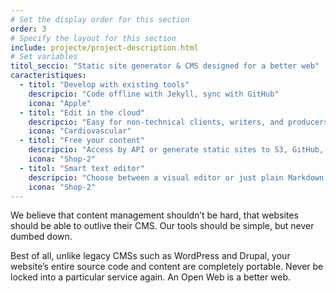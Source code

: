 ```yaml
---
# Set the display order for this section
order: 3
# Specify the layout for this section
include: projecte/project-description.html
# Set variables
titol_seccio: "Static site generator & CMS designed for a better web"
caracteristiques:
  - titol: "Develop with existing tools"
    descripcio: "Code offline with Jekyll, sync with GitHub"
    icona: "Apple"
  - titol: "Edit in the cloud"
    descripcio: "Easy for non-technical clients, writers, and producers"
    icona: "Cardiovascular"
  - titol: "Free your content"
    descripcio: "Access by API or generate static sites to S3, GitHub, FTP"
    icona: "Shop-2"
  - titol: "Smart text editor"
    descripcio: "Choose between a visual editor or just plain Markdown. Drag and drop images or even entire text files."
    icona: "Shop-2"
---
```

We believe that content management shouldn’t be hard, that websites should be able to outlive their CMS. Our tools should be simple, but never dumbed down.

Best of all, unlike legacy CMSs such as WordPress and Drupal, your website’s entire source code and content are completely portable. Never be locked into a particular service again. An Open Web is a better web.
